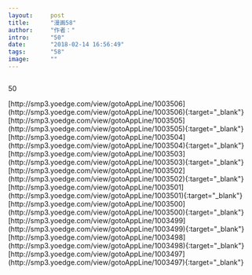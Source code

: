 ```yaml
---
layout:     post
title:      "漫画58"
author:     "作者："
intro:      "50"
date:       "2018-02-14 16:56:49"
tags:       "58"
image:      ""
---
```

<div style="text-align: center">
<p><img src=""/></p>
</div>
<p class="post-meta">
<span>50</span>
</p>
[http://smp3.yoedge.com/view/gotoAppLine/1003506](http://smp3.yoedge.com/view/gotoAppLine/1003506){:target="_blank"}
[http://smp3.yoedge.com/view/gotoAppLine/1003505](http://smp3.yoedge.com/view/gotoAppLine/1003505){:target="_blank"}
[http://smp3.yoedge.com/view/gotoAppLine/1003504](http://smp3.yoedge.com/view/gotoAppLine/1003504){:target="_blank"}
[http://smp3.yoedge.com/view/gotoAppLine/1003503](http://smp3.yoedge.com/view/gotoAppLine/1003503){:target="_blank"}
[http://smp3.yoedge.com/view/gotoAppLine/1003502](http://smp3.yoedge.com/view/gotoAppLine/1003502){:target="_blank"}
[http://smp3.yoedge.com/view/gotoAppLine/1003501](http://smp3.yoedge.com/view/gotoAppLine/1003501){:target="_blank"}
[http://smp3.yoedge.com/view/gotoAppLine/1003500](http://smp3.yoedge.com/view/gotoAppLine/1003500){:target="_blank"}
[http://smp3.yoedge.com/view/gotoAppLine/1003499](http://smp3.yoedge.com/view/gotoAppLine/1003499){:target="_blank"}
[http://smp3.yoedge.com/view/gotoAppLine/1003498](http://smp3.yoedge.com/view/gotoAppLine/1003498){:target="_blank"}
[http://smp3.yoedge.com/view/gotoAppLine/1003497](http://smp3.yoedge.com/view/gotoAppLine/1003497){:target="_blank"}


